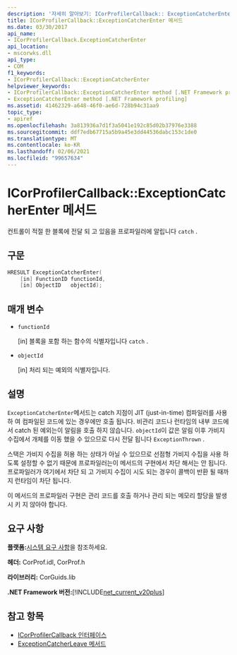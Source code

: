 ```yaml
---
description: '자세히 알아보기: ICorProfilerCallback:: ExceptionCatcherEnter 메서드'
title: ICorProfilerCallback::ExceptionCatcherEnter 메서드
ms.date: 03/30/2017
api_name:
- ICorProfilerCallback.ExceptionCatcherEnter
api_location:
- mscorwks.dll
api_type:
- COM
f1_keywords:
- ICorProfilerCallback::ExceptionCatcherEnter
helpviewer_keywords:
- ICorProfilerCallback::ExceptionCatcherEnter method [.NET Framework profiling]
- ExceptionCatcherEnter method [.NET Framework profiling]
ms.assetid: 41462329-a648-46f0-ae6d-728b94c31aa9
topic_type:
- apiref
ms.openlocfilehash: 3a813936a7d1f3a5041e192c85d02b37976e3388
ms.sourcegitcommit: ddf7edb67715a5b9a45e3dd44536dabc153c1de0
ms.translationtype: MT
ms.contentlocale: ko-KR
ms.lasthandoff: 02/06/2021
ms.locfileid: "99657634"
---
```

# <a name="icorprofilercallbackexceptioncatcherenter-method"></a>ICorProfilerCallback::ExceptionCatcherEnter 메서드

컨트롤이 적절 한 블록에 전달 되 고 있음을 프로파일러에 알립니다 `catch` .  
  
## <a name="syntax"></a>구문  
  
```cpp  
HRESULT ExceptionCatcherEnter(  
    [in] FunctionID functionId,  
    [in] ObjectID   objectId);  
```  
  
## <a name="parameters"></a>매개 변수

- `functionId`

  \[in] 블록을 포함 하는 함수의 식별자입니다 `catch` .
  
- `objectId`

  \[in] 처리 되는 예외의 식별자입니다.

## <a name="remarks"></a>설명  

 `ExceptionCatcherEnter`메서드는 catch 지점이 JIT (just-in-time) 컴파일러를 사용 하 여 컴파일된 코드에 있는 경우에만 호출 됩니다. 비관리 코드나 런타임의 내부 코드에서 catch 된 예외는이 알림을 호출 하지 않습니다. `objectId`이 값은 알림 이후 가비지 수집에서 개체를 이동 했을 수 있으므로 다시 전달 됩니다 `ExceptionThrown` .  
  
 스택은 가비지 수집을 허용 하는 상태가 아닐 수 있으므로 선점형 가비지 수집을 사용 하도록 설정할 수 없기 때문에 프로파일러는이 메서드의 구현에서 차단 해서는 안 됩니다. 프로파일러가 여기에서 차단 되 고 가비지 수집이 시도 되는 경우이 콜백이 반환 될 때까지 런타임이 차단 됩니다.  
  
 이 메서드의 프로파일러 구현은 관리 코드를 호출 하거나 관리 되는 메모리 할당을 발생 시 키 지 않아야 합니다.  
  
## <a name="requirements"></a>요구 사항  

 **플랫폼:**[시스템 요구 사항](../../get-started/system-requirements.md)을 참조하세요.  
  
 **헤더:** CorProf.idl, CorProf.h  
  
 **라이브러리:** CorGuids.lib  
  
 **.NET Framework 버전:**[!INCLUDE[net_current_v20plus](../../../../includes/net-current-v20plus-md.md)]  
  
## <a name="see-also"></a>참고 항목

- [ICorProfilerCallback 인터페이스](icorprofilercallback-interface.md)
- [ExceptionCatcherLeave 메서드](icorprofilercallback-exceptioncatcherleave-method.md)
